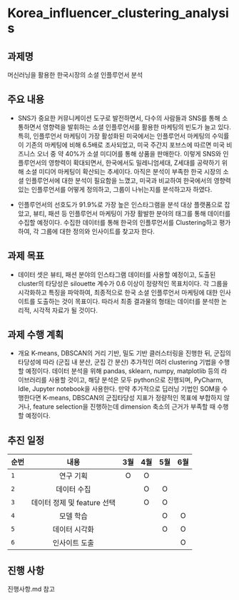 # Korea_influencer_clustering_analysis  

## 과제명  
머신러닝을 활용한 한국시장의 소셜 인플루언서 분석
 
## 주요 내용
* SNS가 중요한 커뮤니케이션 도구로 발전하면서, 다수의 사람들과 SNS를 통해 소통하면서 영향력을 발휘하는 소셜 인플루언서를 활용한 마케팅의 빈도가 늘고 있다. 특히, 인플루언서 마케팅이 가장 활성화된 미국에서는 인플루언서 마케팅의 수익률이 기존의 마케팅에 비해 6.5배로 조사되었고, 미국 주간지 포브스에 따르면 미국 비즈니스 오너 중 약 40%가 소셜 미디어를 통해 상품을 판매한다. 이렇게 SNS와 인플루언서의 영향력이 확대되면서, 한국에서도 밀레니엄세대, Z세대를 공략하기 위해 소셜 미디어 마케팅이 확산되는 추세이다. 아직은 분석이 부족한 한국 시장의 소셜 인플루언서에 대한 분석이 필요함을 느꼈고, 미국과 비교하여 한국에서의 영향력있는 인플루언서를 어떻게 정의하고, 그룹이 나뉘는지를 분석하고자 하였다. 

* 인플루언서의 선호도가 91.9%로 가장 높은 인스타그램을 분석 대상 플랫폼으로 잡았고, 뷰티, 패션 등 인플루언서 마케팅이 가장 활발한 분야의 태그를 통해 데이터를 수집할 예정이다. 수집한 데이터를 통해 한국의 인플루언서를 Clustering하고 평가하여, 각 그룹에 대한 정의와 인사이트를 찾고자 한다.

## 과제 목표
* 데이터 셋은 뷰티, 패션 분야의 인스타그램 데이터를 사용할 예정이고, 도출된 cluster의 타당성은 silouette 계수가 0.6 이상이 정량적인 목표치이다. 각 그룹을 시각화하고 특징을 파악하여, 최종적으로 한국 소셜 인플루언서 마케팅에 대한 인사이트를 도출하는 것이 목표이다. 따라서 최종 결과물의 형태는 데이터를 분석한 논리적, 시각적 자료가 될 것이다.

## 과제 수행 계획
* 개요
K-means, DBSCAN의 거리 기반, 밀도 기반 클러스터링을 진행한 뒤, 군집의 타당성에 따라 (군집 내 분산, 군집 간 분산) 추가적인 여러 clustering 기법을 수행할 예정이다. 데이터 분석을 위해 pandas, sklearn, numpy, matplotlib 등의 라이브러리를 사용할 것이고, 해당 분석은 모두 python으로 진행되며, PyCharm, Idle, Jupyter notebook을 사용한다. 만약 추가적으로 딥러닝 기법인 SOM을 수행한다면 K-means, DBSCAN의 군집타당성 지표가 정량적인 목표에 부합하지 않거나, feature selection을 진행하는데 dimension 축소의 근거가 부족할 때 수행할 예정이다.

  
## 추진 일정
| 순번 | 내용 | 3월 | 4월 | 5월 | 6월 |
|---|:---:|:---:|:---:|:---:|:---:|
| `1` | 연구 기획 | O | O | | |
| `2` | 데이터 수집 |  | O | O | |
| `3` | 데이터 정제 및 feature 선택 | | O | O | |
| `4` | 모델 학습 |  | | O | O |
| `5` | 데이터 시각화| | | O | O |
| `6` | 인사이트 도출| | | | O |

## 진행 사항

진행사항.md 참고
